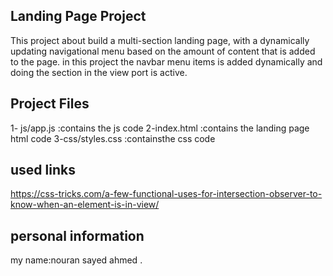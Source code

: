 ## Landing Page Project
This project about build a multi-section landing page, with a dynamically updating navigational menu based on the amount of content that is added to the page.
 in this project the navbar menu items is added dynamically and doing the section in the view port is active.
## Project Files
1- js/app.js :contains the js code 
2-index.html :contains the landing page html code 
3-css/styles.css :containsthe css code

## used links
https://css-tricks.com/a-few-functional-uses-for-intersection-observer-to-know-when-an-element-is-in-view/
## personal information 
my name:nouran sayed ahmed .

